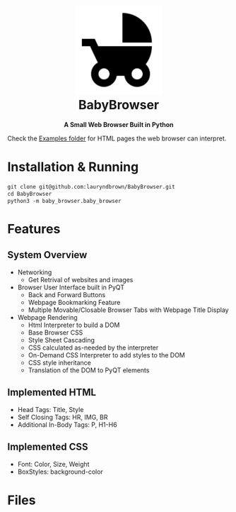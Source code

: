 <h1 align="center">
  <br>
  <img src="https://github.com/lauryndbrown/BabyBrowser/blob/master/baby_browser/assets/images/crib.png" alt="BabyBrowser" width="200">
  <br>
  BabyBrowser
  <br>
</h1>
<p align="center"><strong>A Small Web Browser Built in Python</strong></p>

Check the [Examples folder](https://github.com/lauryndbrown/BabyBrowser/tree/master/baby_browser/Examples) for HTML pages the web browser can interpret.
# Installation & Running
```shell
git clone git@github.com:lauryndbrown/BabyBrowser.git
cd BabyBrowser
python3 -m baby_browser.baby_browser
```
# Features
## System Overview
- Networking
  - Get Retrival of websites and images
- Browser User Interface built in PyQT
  - Back and Forward Buttons
  - Webpage Bookmarking Feature
  - Multiple Movable/Closable Browser Tabs with Webpage Title Display
- Webpage Rendering
  - Html Interpreter to build a DOM
  - Base Browser CSS
  - Style Sheet Cascading
  - CSS calculated as-needed by the interpreter
  - On-Demand CSS Interpreter to add styles to the DOM
  - CSS style inheritance
  - Translation of the DOM to PyQT elements
## Implemented HTML 
  - Head Tags: Title, Style
  - Self Closing Tags: HR, IMG, BR
  - Additional In-Body Tags: P, H1-H6
## Implemented CSS
  - Font: Color, Size, Weight
  - BoxStyles: background-color
# Files
  
